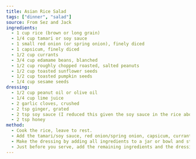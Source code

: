```yaml
---
title: Asian Rice Salad
tags: ["dinner", "salad"]
source: From Sez and Jack
ingredients:
  - 1 cup rice (brown or long grain)
  - 1/4 cup tamari or soy sauce
  - 1 small red onion (or spring onion), finely diced
  - 1 capsicum, finely diced
  - 1/2 cup currants
  - 3/4 cup edamame beans, blanched
  - 1/2 cup roughly chopped roasted, salted peanuts
  - 1/2 cup toasted sunflower seeds
  - 1/2 cup toasted pumpkin seeds
  - 1/4 cup sesame seeds
dressing:
  - 1/2 cup peanut oil or olive oil
  - 1/4 cup lime juice
  - 2 garlic cloves, crushed
  - 2 tsp ginger, grated
  - 2 tsp soy sauce (I reduced this given the soy sauce in the rice above) 
  - 2 tsp honey
method:
  - Cook the rice, leave to rest.
  - Add the tamari/soy sauce, red onion/spring onion, capsicum, currants and edamame beans. Stir well then leave to sit for at least 2 hours, ideally overnight. 
  - Make the dressing by adding all ingredients to a jar or bowl and stirring. Season. Keep in the fridge until ready to go.
  - Just before you serve, add the remaining ingredients and the dressing, season if needed, and serve. 
---
```

